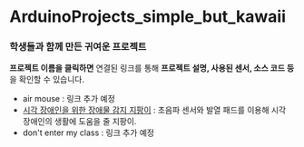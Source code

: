 # ArduinoProjects_simple_but_kawaii

### 학생들과 함께 만든 귀여운 프로젝트

  
**프로젝트 이름을 클릭하면** 연결된 링크를 통해 **프로젝트 설명, 사용된 센서, 소스 코드 등**을 확인할 수 있습니다.
  
  
* air mouse : 링크 추가 예정
* [시각 장애인을 위한 장애물 감지 지팡이](https://gist.github.com/woorimlee/b08ea9b3d1f1f38a78c3324e50acb16b) : 초음파 센서와 발열 패드를 이용해 시각 장애인의 생활에 도움을 줄 지팡이. 
* don't enter my class : 링크 추가 예정

